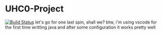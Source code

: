 # UHC0-Project
[![Build Status](http://207.246.114.245:8080/buildStatus/icon?job=UHC-Project+Henix)](http://207.246.114.245:8080/job/UHC-Project%20Henix/)
let's go for one last spin, shall we? btw, i'm using vscode for the first time writting java and after some configuration it works pretty well
